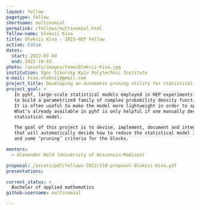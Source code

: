 ```yaml
---
layout: fellow
pagetype: fellow
shortname: multinomial
permalink: /fellows/multinomial.html
fellow-name: Oleksii Kiva
title: Oleksii Kiva - IRIS-HEP Fellow
active: False
dates:
  start: 2022-07-04
  end: 2022-10-03
photo: /assets/images/team/Oleksii-Kiva.jpg
institution: Igor Sikorsky Kyiv Polytechnic Institute
e-mail: kiva.oleksii@gmail.com
project_title: Developing an automatic pruning utility for statistical models in HistFactory format
project_goal: >
   In pyhf, large-scale statistical models employed in HEP experiments are constructed using a modular approach
   to build a parametrized family of complex probability density functions from more primitive conceptual building blocks.
   It is often useful to make the model more lightweight in order to speed-up the derivation of maximum-likelihood estimates of its parameters.
   What's already available in pyhf is only helpful if one manually decides and specifies exactly what blocks to remove ('prune') from the
   statistical model.

   The goal of this project is to devise, implement, document and integrate into the pyhf library framework a tool
   that will automatically decide how to reduce the statistical model in HistFactory format, given its pyhf-specification
   and some ‘pruning’ criteria for the blocks.

mentors:
  - Alexander Held (University of Wisconsin-Madison)

proposal: /assets/pdf/fellows-2022/210-proposal-Oleksii-Kiva.pdf
presentations:

current_status: >
  Bachelor of applied mathematics
github-username: multinomial

---
```

